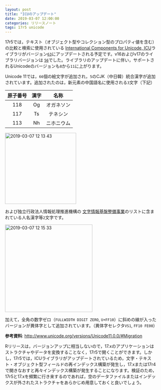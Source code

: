 ```yaml
---
layout: post
title: "ICUのアップデート"
date: 2019-03-07 12:00:00
categories: リリースノート
tags: 17r5 unicode
---
```


17r5では，テキスト（オブジェクト型やコレクション型のプロパティ値を含む）の比較と検索に使用されている <i class="fa fa-external-link" aria-hidden="true"></i> [International Components for Unicode, ICU](http://site.icu-project.org/home)ライブラリがバージョン[``63``](http://site.icu-project.org/download/63)にアップデートされる予定です。v16およびv17のライブラリバージョンは [``56``](http://site.icu-project.org/download/56)でした。ライブラリのアップデートに伴い，サポートされるUnicodeのバージョンも``8``から``11``に上がります。

Unicode 11では，``66``個の絵文字が追加され，``5``のCJK（中日韓）統合漢字が追加されています。追加されたのは，新元素の中国語名に使用される``3``文字（下記）

| 原子番号 | 漢字 | 名称|
|:---:|:---:|:---:|
|118 | Og | オガネソン |
|117 |Ts | テネシン |
|113 | Nh | ニホニウム |

<img width="235" alt="2019-03-07 12 13 43" src="https://user-images.githubusercontent.com/10509075/53929845-7adb1a00-40d2-11e9-9987-4b3268e74c7a.png">

および独立行政法人情報処理推進機構の<i class="fa fa-external-link" aria-hidden="true"></i> [文字情報基盤整備事業](https://mojikiban.ipa.go.jp)のリストに含まれている人名漢字等``2``文字です。

<img width="289" alt="2019-03-07 12 15 33" src="https://user-images.githubusercontent.com/10509075/53929906-bd045b80-40d2-11e9-9e87-e9e9121c92b9.png">

加えて，全角の数字ゼロ（``FULLWIDTH DIGIT ZERO``, ``U+FF10``）に斜めの線が入ったバージョンが異体字として追加されています。（異体字セレクタ``VS1``, ``FF10 FE00``）

**参考資料**: http://www.unicode.org/versions/Unicode11.0.0/#Migration

Rリリースは，バージョンアップに相当しないので，17.xのアプリケーションはストラクチャやデータを変換することなく，17r5で開くことができます。しかし，17r5では，ICUライブラリがアップデートされているため，文字・テキスト・オブジェクト型フィールドの再インデックス構築が発生し，17.xまたは17r4で開きなおすと再々インデックス構築が発生することになります。検証のため，17r5と17.xを頻繁に行き来するのであれば，空のデータファイルまたはインデックスが外されたストラクチャをあらかじめ用意しておくと良いでしょう。
